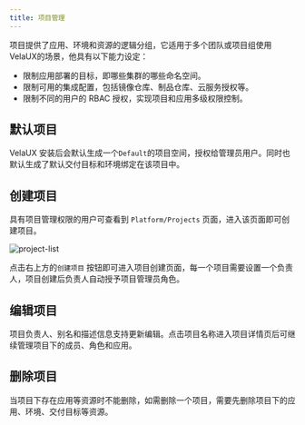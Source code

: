 ```yaml
---
title: 项目管理
---
```


项目提供了应用、环境和资源的逻辑分组，它适用于多个团队或项目组使用VelaUX的场景，他具有以下能力设定：

* 限制应用部署的目标，即哪些集群的哪些命名空间。
* 限制可用的集成配置，包括镜像仓库、制品仓库、云服务授权等。
* 限制不同的用户的 RBAC 授权，实现项目和应用多级权限控制。

## 默认项目

VelaUX 安装后会默认生成一个`Default`的项目空间，授权给管理员用户。同时也默认生成了默认交付目标和环境绑定在该项目中。

## 创建项目

具有项目管理权限的用户可查看到 `Platform/Projects` 页面，进入该页面即可创建项目。

![project-list](https://static.kubevela.net/images/1.3/project-list.jpg)

点击右上方的`创建项目` 按钮即可进入项目创建页面，每一个项目需要设置一个负责人，项目创建后负责人自动授予项目管理员角色。

## 编辑项目

项目负责人、别名和描述信息支持更新编辑。点击项目名称进入项目详情页后可继续管理项目下的成员、角色和应用。

## 删除项目

当项目下存在应用等资源时不能删除，如需删除一个项目，需要先删除项目下的应用、环境、交付目标等资源。
